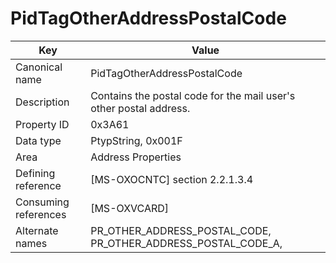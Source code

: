 # PidTagOtherAddressPostalCode

| Key | Value |
|---|---|
| Canonical name | PidTagOtherAddressPostalCode |
| Description | Contains the postal code for the mail user's other postal address. |
| Property ID | 0x3A61 |
| Data type | PtypString, 0x001F |
| Area | Address Properties |
| Defining reference | [MS-OXOCNTC] section 2.2.1.3.4 |
| Consuming references | [MS-OXVCARD] |
| Alternate names | PR_OTHER_ADDRESS_POSTAL_CODE, PR_OTHER_ADDRESS_POSTAL_CODE_A, |
